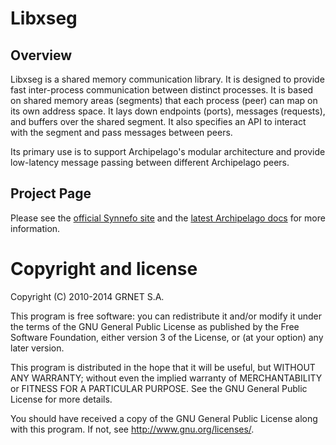Libxseg
=======

Overview
--------

Libxseg is a shared memory communication library. It is designed to provide fast
inter-process communication between distinct processes. It is based on shared
memory areas (segments) that each process (peer) can map on its own address
space. It lays down endpoints (ports), messages (requests), and buffers over the
shared segment. It also specifies an API to interact with the segment and pass
messages between peers.

Its primary use is to support Archipelago's modular architecture and provide
low-latency message passing between different Archipelago peers.


Project Page
------------

Please see the [official Synnefo site](http://www.synnefo.org) and the [latest
Archipelago docs](http://www.synnefo.org/docs/archipelago/latest/index.html)
for more information.


Copyright and license
=====================

Copyright (C) 2010-2014 GRNET S.A.

This program is free software: you can redistribute it and/or modify
it under the terms of the GNU General Public License as published by
the Free Software Foundation, either version 3 of the License, or
(at your option) any later version.

This program is distributed in the hope that it will be useful,
but WITHOUT ANY WARRANTY; without even the implied warranty of
MERCHANTABILITY or FITNESS FOR A PARTICULAR PURPOSE.  See the
GNU General Public License for more details.

You should have received a copy of the GNU General Public License
along with this program.  If not, see <http://www.gnu.org/licenses/>.
